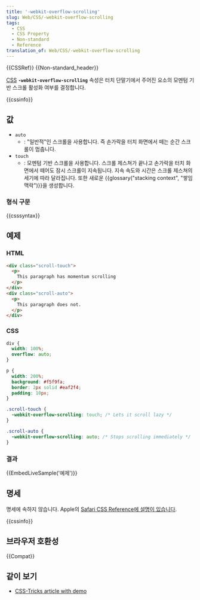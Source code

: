```yaml
---
title: '-webkit-overflow-scrolling'
slug: Web/CSS/-webkit-overflow-scrolling
tags:
  - CSS
  - CSS Property
  - Non-standard
  - Reference
translation_of: Web/CSS/-webkit-overflow-scrolling
---
```

{{CSSRef}} {{Non-standard_header}}

[CSS](/ko/docs/Web/CSS) **`-webkit-overflow-scrolling`** 속성은 터치 단말기에서 주어진 요소의 모멘텀 기반 스크롤 활성화 여부를 결정합니다.

{{cssinfo}}

## 값

- `auto`
  - : "일반적"인 스크롤을 사용합니다. 즉 손가락을 터치 화면에서 떼는 순간 스크롤이 멈춥니다.
- `touch`
  - : 모멘텀 기반 스크롤을 사용합니다. 스크롤 제스쳐가 끝나고 손가락을 터치 화면에서 떼어도 잠시 스크롤이 지속됩니다. 지속 속도와 시간은 스크롤 제스쳐의 세기에 따라 달라집니다. 또한 새로운 {{glossary("stacking context", "쌓임 맥락")}}을 생성합니다.

### 형식 구문

{{csssyntax}}

## 예제

### HTML

```html
<div class="scroll-touch">
  <p>
    This paragraph has momentum scrolling
  </p>
</div>
<div class="scroll-auto">
  <p>
    This paragraph does not.
  </p>
</div>
```

### CSS

```css
div {
  width: 100%;
  overflow: auto;
}

p {
  width: 200%;
  background: #f5f9fa;
  border: 2px solid #eaf2f4;
  padding: 10px;
}

.scroll-touch {
  -webkit-overflow-scrolling: touch; /* Lets it scroll lazy */
}

.scroll-auto {
  -webkit-overflow-scrolling: auto; /* Stops scrolling immediately */
}
```

### 결과

{{EmbedLiveSample('예제')}}

## 명세

명세에 속하지 않습니다. Apple의 [Safari CSS Reference에 설명이 있습니다](https://developer.apple.com/library/safari/documentation/AppleApplications/Reference/SafariCSSRef/Articles/StandardCSSProperties.html#//apple_ref/css/property/-webkit-overflow-scrolling).

{{cssinfo}}

## 브라우저 호환성

{{Compat}}

## 같이 보기

- [CSS-Tricks article with demo](http://css-tricks.com/snippets/css/momentum-scrolling-on-ios-overflow-elements/)
